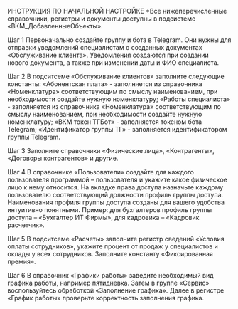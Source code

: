 ИНСТРУКЦИЯ ПО НАЧАЛЬНОЙ НАСТРОЙКЕ
*Все нижеперечисленные справочники, регистры и документы доступны в подсистеме «ВКМ_ДобавленныеОбъекты».

Шаг 1
Первоначально создайте группу и бота в Telegram. Они нужны для отправки уведомлений
специалистам о созданных документах «Обслуживание клиента». Уведомления создаются при
создании нового документа, а также при изменении даты и ФИО специалиста.

Шаг 2
В подситсеме «Обслуживание клиентов» заполните следующие константы: 
«Абонентская плата» - заполняется из справочника «Номенклатура» соответствующим по смыслу
наименованием, при необходимости создайте нужную номенклатуру;
«Работы специалиста» - заполняется из справочника «Номенклатура» соответствующим по смыслу
наименованием, при необходимости создайте нужную номенклатуру;
«ВКМ токен ТГБот» - заполняется токеном бота Telegram; 
«Идентификатор группы ТГ» - заполняется идентификатором группы Telegram.

Шаг 3 
Заполните справочники «Физические лица», «Контрагенты», «Договоры контрагентов»
и другие.

Шаг 4
В справочнике «Пользователи» создайте для каждого пользователя программой –
пользователя и укажите какое физическое лицо к нему относится.
На вкладке права доступа назначьте каждому пользователю соответствующий должности 
профиль группы доступа. Наименования профиля группы доступа созданы для вашего 
удобства интуитивно понятными. Пример: для бухгалтеров профиль группы доступа – 
«Бухгалтер ИТ Фирмы», для кадровика – «Кадровик расчетчик».

Шаг 5
В подситсеме «Расчеты» заполните регистр сведений «Условия оплаты сотрудников», 
укажите процент от продаж у специалистов и оклады у всех сотрудников.
Заполните константу «Фиксированная премия».

Шаг 6
В справочник «Графики работы» заведите необходимый вид графика работы, например пятидневка. 
Затем в группе «Сервис» воспользуйтесь обработкой «Заполнение графика». 
Далее в регистре «График работы» проверьте корректность заполнения графика.
